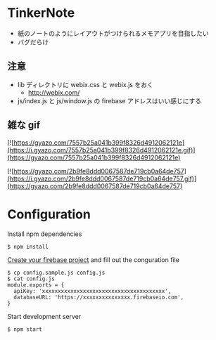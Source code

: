 # TinkerNote
- 紙のノートのようにレイアウトがつけられるメモアプリを目指したい
- バグだらけ

## 注意
- lib ディレクトリに webix.css と webix.js をおく
  - http://webix.com/
- js/index.js と js/window.js の firebase アドレスはいい感じにする

## 雑な gif
[![https://gyazo.com/7557b25a041b399f8326d4912062121e](https://i.gyazo.com/7557b25a041b399f8326d4912062121e.gif)](https://gyazo.com/7557b25a041b399f8326d4912062121e)

[![https://gyazo.com/2b9fe8ddd0067587de719cb0a64de757](https://i.gyazo.com/2b9fe8ddd0067587de719cb0a64de757.gif)](https://gyazo.com/2b9fe8ddd0067587de719cb0a64de757)

# Configuration

Install npm dependencies

```
$ npm install
```

[Create your firebase project](https://console.firebase.google.com/) and fill out the conguration file

```
$ cp config.sample.js config.js
$ cat config.js
module.exports = {
  apiKey: 'xxxxxxxxxxxxxxxxxxxxxxxxxxxxxxxxxxxxxxx',
  databaseURL: 'https://xxxxxxxxxxxxxxx.firebaseio.com',
}
```

Start development server

```
$ npm start
```
